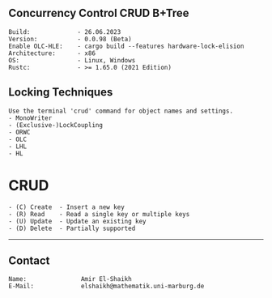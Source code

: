 ## Concurrency Control CRUD B+Tree
    Build:             - 26.06.2023
    Version:           - 0.0.98 (Beta)
    Enable OLC-HLE:    - cargo build --features hardware-lock-elision
    Architecture:      - x86
    OS:                - Linux, Windows
    Rustc:             - >= 1.65.0 (2021 Edition)
## Locking Techniques
    Use the terminal 'crud' command for object names and settings.
    - MonoWriter
    - (Exclusive-)LockCoupling
    - ORWC
    - OLC
    - LHL
    - HL
# CRUD
    - (C) Create  - Insert a new key
    - (R) Read    - Read a single key or multiple keys
    - (U) Update  - Update an existing key
    - (D) Delete  - Partially supported
---------------------------------------

## Contact
    Name:               Amir El-Shaikh
    E-Mail:             elshaikh@mathematik.uni-marburg.de
